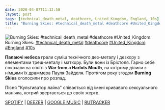 ```yaml
---
date: 2020-04-07T11:12:50
layout: post
tags: [technical_death_metal, deathcore, United_Kingdom, England, 10s]
title: "Burning Skies: #technical_death_metal #deathcore #United_Kingdom"
---
```

![Burning Skies: #technical_death_metal #deathcore #United_Kingdom](https://res.cloudinary.com/vast-space-unexplored/image/upload/q_auto,dpr_auto,w_auto/photos/photo_938_07-04-2020_11-12-50.jpg)
Burning Skies: [#technical_death_metal](/tags/#technical_death_metal) [#deathcore](/tags/#deathcore) [#United_Kingdom](/tags/#United_Kingdom) [#England](/tags/#England) [#10s](/tags/#10s)

**Палаючі небеса** грали суміш технічного дез-металу і дезкору з елементами треш-металу і маткору. Були вони із Брістоля. Гарно себе показали на спліті з **War from a Harlots Mouth**, на котрому ділили з німцями їх драммера Пауля Зайделя. Протягом року згодом **Burning Skies** оголосили про розпад.

Пісня &quot;Культиватор лайна&quot; співається від імені кривавого сексуального маніяка, котрий звертається до своїх жертв.

[SPOTIFY](https://open.spotify.com/album/2nDyiWurl3aybtbo4DmRk5) \| [DEEZER](https://www.deezer.com/album/566407?utm_source=deezer&amp;utm_content=album-566407&amp;utm_term=1601611822_1586246836&amp;utm_medium=web) \| [GOOGLE MUSIC](https://play.google.com/music/m/Bpflu4cr2p3tndc4hjizcysh5se?t=Split_-_War_From_A_Harlots_Mouth) \| [RUTRACKER](https://rutracker.org/forum/viewtopic.php?t=3360346)